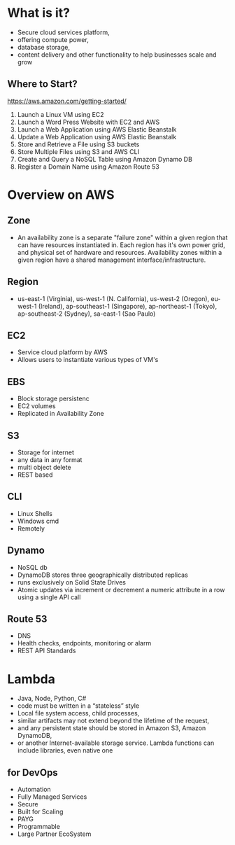 # What is it? 
- Secure cloud services platform, 
- offering compute power, 
- database storage, 
- content delivery and other functionality to help businesses scale and grow

## Where to Start? 
https://aws.amazon.com/getting-started/

1. Launch a Linux VM using EC2 
2. Launch a Word Press Website with EC2 and AWS 
3. Launch a Web Application using AWS Elastic Beanstalk
4. Update a Web Application using AWS Elastic Beanstalk
5. Store and Retrieve a File using S3 buckets
6. Store Multiple Files using S3 and AWS CLI 
7. Create and Query a NoSQL Table using Amazon Dynamo DB 
8. Register a Domain Name using Amazon Route 53 

# Overview on AWS  

## Zone 
- An availability zone is a separate "failure zone" within a given region that can have resources instantiated in. Each region has it's own power grid, and physical set of hardware and resources. Availability zones within a given region have a shared management interface/infrastructure.

## Region 
-  us-east-1 (Virginia), us-west-1 (N. California), us-west-2 (Oregon), eu-west-1 (Ireland), ap-southeast-1 (Singapore), ap-northeast-1 (Tokyo), ap-southeast-2 (Sydney), sa-east-1 (Sao Paulo)

## EC2
- Service cloud platform by AWS 
- Allows users to instantiate various types of VM's


## EBS
- Block storage persistenc 
- EC2 volumes 
- Replicated in Availability Zone 

## S3
- Storage for internet 
- any data in any format
- multi object delete 
- REST based

## CLI
- Linux Shells
- Windows cmd
- Remotely 

## Dynamo
-  NoSQL db
-  DynamoDB stores three geographically distributed replicas
- runs exclusively on Solid State Drives
- Atomic updates via  increment or decrement a numeric attribute in a row using a single API call

## Route 53
- DNS 
- Health checks, endpoints, monitoring or alarm 
- REST API Standards

# Lambda
- Java, Node, Python, C# 
-  code must be written in a “stateless” style
- Local file system access, child processes, 
- similar artifacts may not extend beyond the lifetime of the request, 
- and any persistent state should be stored in Amazon S3, Amazon DynamoDB, 
- or another Internet-available storage service. Lambda functions can include libraries, even native one

## for DevOps 
- Automation
- Fully Managed Services
- Secure 
- Built for Scaling
- PAYG
- Programmable  
- Large Partner EcoSystem 

